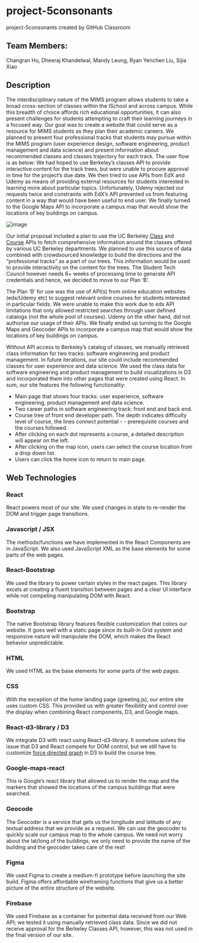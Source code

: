 # project-5consonants
project-5consonants created by GitHub Classroom

## Team Members: 
Changran Hu,
Dheeraj Khandelwal,
Mandy Leung,
Ryan Yenchen Liu,
Sijia Xiao

## Description
The interdisciplinary nature of the MIMS program allows students to take a broad cross-section of classes within the ISchool and across campus. While this breadth of choice affords rich educational opportunities, it can also present challenges for students attempting to craft their learning journeys in a focused way. Our goal was to create a website that could serve as a resource for MIMS students as they plan their academic careers. We planned to present four professional tracks that students may pursue within the MIMS program (user experience design, software engineering, product management and data science) and present information about recommended classes and classes trajectory for each track. The user flow is as below:
We had hoped to use Berkeley’s classes API to provide interactive content for the track trees, but were unable to procure approval in time for the project’s due date. We then tried to use APIs from EdX and Udemy as means of providing external resources for students interested in learning more about particular topics. Unfortunately, Udemy rejected our requests twice and constraints with EdX’s API prevented us from featuring content in a way that would have been  useful to end user. We finally turned to the Google Maps API to incorporate a campus map that would show the locations of key buildings on campus. 

![image](https://github.com/UCB-INFO-FRONTEND-WEBARCH/project-5consonants/blob/master/images/overview.png)


Our initial proposal included a plan to use the UC Berkeley [Class](https://api-central.berkeley.edu/api/45) and [Course](https://api-central.berkeley.edu/api/46) APIs to fetch comprehensive information around the classes offered by various UC Berkeley departments. We planned to use this source of data combined with crowdsourced knowledge to build the directions and the “professional tracks” as a part of our trees. This information would be used to provide interactivity on the content for the trees. The Student Tech Council however needs 6+ weeks of processing time to generate API credentials and hence, we decided to move to our Plan ‘B’.

The Plan ‘B’ for use was the use of API(s) from online education websites (edx/Udemy etc) to suggest relevant online courses for students interested in particular fields. We were unable to make this work due to edx API limitations that only allowed restricted searches through user defined catalogs (not the whole pool of courses). Udemy on the other hand, did not authorise our usage of their APIs. We finally ended up turning to the Google Maps and Geocoder APIs to incorporate a campus map that would show the locations of key buildings on campus. 

Without API access to Berkeley’s catalog of classes, we manually retrieved class information for two tracks: software engineering and product management. In future iterations, our site could include recommended classes for user experience and data science. We used the class data for software engineering and product management to build visualizations in D3 and incorporated them into other pages that were created using React. In sum, our site features the following functionality: 

  - Main page that shows four tracks: user experience, software engineering, product management and data science.
  - Two career paths in software engineering track: front end and back end.
  - Course tree of front end developer path. The depth indicates difficulty level of course, the lines connect potential   -   - prerequisite courses and the courses followed.
  - After clicking on each dot represents a course, a detailed description will appear on the left.
  - After clicking on the map icon, users can select the course location from a drop down list. 
  - Users can click the home icon to return to main page.




## Web Technologies

### React 
React powers most of our site. We used changes in state to re-render the DOM and trigger page transitions. 

### Javascript / JSX
The methods/functions we have implemented in the React Components are in JavaScript. We also used JavaScript XML as the base elements for some parts of the web pages.

### React-Bootstrap
We used the library to power certain styles in the react pages. This library excels at creating a fluent transition between pages and a clear UI interface while not competing manipulating DOM with React.

### Bootstrap
The native Bootstrap library features flexible customization that colors our website. It goes well with a static page since its built-in Grid system and responsive nature will manipulate the DOM, which makes the React behavior unpredictable.

### HTML
We used HTML as the base elements for some parts of the web pages.

### CSS
With the exception of the home landing page (greeting.js), our entire site uses custom CSS. This provided us with greater flexibility and control over the display when combining React components, D3, and Google maps.

### React-d3-library / D3
We integrate D3 with react using React-d3-library. It somehow solves the issue that D3 and React compete for DOM control, but we still have to customize [force directed graph](https://github.com/d3/d3-force) in D3 to build the course tree.

### Google-maps-react
This is Google’s react library that allowed us to render the map and the markers that showed the locations of the campus buildings that were searched. 

### Geocode
The Geocoder is a service that gets us the longitude and latitude of any textual address that we provide as a request. We can use the geocoder to quickly scale our campus map to the whole campus. We need not worry about the lat/long of the buildings, we only need to provide the name of the building and the geocoder takes care of the rest!

### Figma
We used Figma to create a medium-fi prototype before launching the site build. Figma offers affordable wireframing functions that give us a better picture of the entire structure of the website.

### Firebase
We used Firebase as a container for potential data received from our Web API; we tested it using manually retrieved class data. Since we did not receive approval for the Berkeley Classes API, however, this was not used in the final version of our site. 
